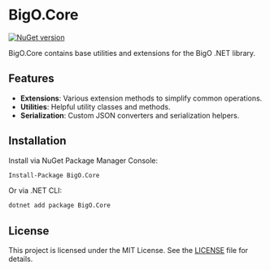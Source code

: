 ﻿# BigO.Core

[![NuGet version](https://badge.fury.io/nu/BigO.Core.svg)](https://badge.fury.io/nu/BigO.Core)

BigO.Core contains base utilities and extensions for the BigO .NET library.

## Features

- **Extensions**: Various extension methods to simplify common operations.
- **Utilities**: Helpful utility classes and methods.
- **Serialization**: Custom JSON converters and serialization helpers.

## Installation

Install via NuGet Package Manager Console:

```bash
Install-Package BigO.Core
```

Or via .NET CLI:

```bash
dotnet add package BigO.Core
```

## License

This project is licensed under the MIT License. See the [LICENSE](LICENSE) file for details.

